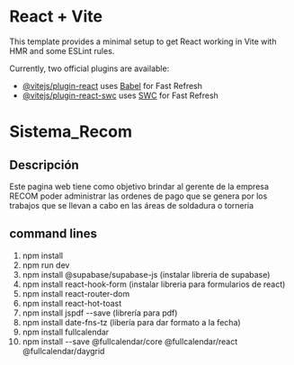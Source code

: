 # React + Vite

This template provides a minimal setup to get React working in Vite with HMR and some ESLint rules.

Currently, two official plugins are available:

- [@vitejs/plugin-react](https://github.com/vitejs/vite-plugin-react/blob/main/packages/plugin-react/README.md) uses [Babel](https://babeljs.io/) for Fast Refresh
- [@vitejs/plugin-react-swc](https://github.com/vitejs/vite-plugin-react-swc) uses [SWC](https://swc.rs/) for Fast Refresh
# Sistema_Recom 

## Descripción 
Este pagina web tiene como objetivo brindar al gerente de la empresa RECOM poder administrar las ordenes de pago que se genera por los trabajos que se llevan a cabo en las áreas de soldadura o torneria
## command lines 
1. npm install
2. npm run dev
3. npm install @supabase/supabase-js (instalar libreria de supabase)
4. npm install react-hook-form (instalar libreria para formularios de react)
5. npm install react-router-dom
6. npm install react-hot-toast 
7. npm install jspdf --save (librería para pdf)
8. npm install date-fns-tz (libería para dar formato a la fecha)
9. npm install fullcalendar
10. npm install --save @fullcalendar/core @fullcalendar/react @fullcalendar/daygrid